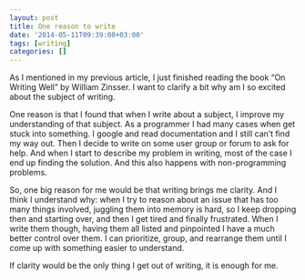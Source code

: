 ```yaml
---
layout: post
title: One reason to write
date: '2014-05-11T09:39:00+03:00'
tags: [writing]
categories: []
---
```

As I mentioned in my previous article, I just finished reading the book
“On Writing Well” by William Zinsser. I want to clarify a bit why am I
so excited about the subject of writing.

One reason is that I found that when I write about a subject, I improve
my understanding of that subject. As a programmer I had many cases when
get stuck into something. I google and read documentation and I still
can’t find my way out. Then I decide to write on some user group or
forum to ask for help. And when I start to describe my problem in
writing, most of the case I end up finding the solution. And this also
happens with non-programming problems.

So, one big reason for me would be that writing brings me clarity. And I
think I understand why: when I try to reason about an issue that has too
many things involved, juggling them into memory is hard, so I keep
dropping then and starting over, and then I get tired and finally
frustrated. When I write them though, having them all listed and
pinpointed I have a much better control over them. I can prioritize,
group, and rearrange them until I come up with something easier to
understand.

If clarity would be the only thing I get out of writing, it is enough
for me.
